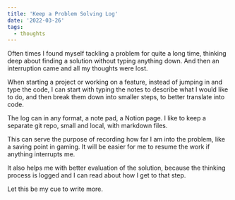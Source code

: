 ```yaml
---
title: 'Keep a Problem Solving Log'
date: '2022-03-26'
tags:
  - thoughts
---
```


Often times I found myself tackling a problem for quite a long time, thinking deep about finding a solution without typing anything down. And then an interruption came and all my thoughts were lost.

When starting a project or working on a feature, instead of jumping in and type the code, I can start with typing the notes to describe what I would like to do, and then break them down into smaller steps, to better translate into code.

The log can in any format, a note pad, a Notion page. I like to keep a separate git repo, small and local, with markdown files.

This can serve the purpose of recording how far I am into the problem, like a saving point in gaming. It will be easier for me to resume the work if anything interrupts me.

It also helps me with better evaluation of the solution, because the thinking process is logged and I can read about how I get to that step.

Let this be my cue to write more.
